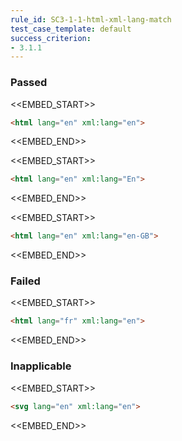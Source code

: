 ```yaml
---
rule_id: SC3-1-1-html-xml-lang-match
test_case_template: default
success_criterion:
- 3.1.1
---
```


### Passed

<<EMBED_START>>
```html
<html lang="en" xml:lang="en">
```
<<EMBED_END>>

<<EMBED_START>>
```html
<html lang="en" xml:lang="En">
```
<<EMBED_END>>


<<EMBED_START>>
```html
<html lang="en" xml:lang="en-GB">
```
<<EMBED_END>>

### Failed

<<EMBED_START>>
```html
<html lang="fr" xml:lang="en">
```
<<EMBED_END>>

### Inapplicable

<<EMBED_START>>
```html
<svg lang="en" xml:lang="en">
```
<<EMBED_END>>